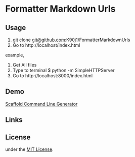 # Formatter Markdown Urls

## Usage
1. git clone git@github.com:K90j1/FormatterMarkdownUrls
2. Go to http://localhost/index.html

example,
1. Get All files
2. Type to terminal  $ python -m SimpleHTTPServer
3. Go to http://localhost:8000/index.html

## Demo
[Scaffold Command Line Generator](http://k90j1.github.io/FormatterMarkdownUrls)

## Links

## License
under the [MIT License](http://opensource.org/licenses/MIT).
